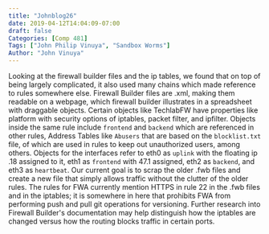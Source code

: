 ```yaml
---
title: "Johnblog26"
date: 2019-04-12T14:04:09-07:00
draft: false
Categories: [Comp 481]
Tags: ["John Philip Vinuya", "Sandbox Worms"]
Author: "John Vinuya"
---
```

Looking at the firewall builder files and the ip tables, we found that on top of being largely complicated, it also used many chains which made reference to rules somewhere else. Firewall Builder files are .xml, making them readable on a webpage, which firewall builder illustrates in a spreadsheet with draggable objects. Certain objects like TechlabFW have properties like platform with security options of iptables, packet filter, and ipfilter. Objects inside the same rule include `frontend` and `backend` which are referenced in other rules, Address Tables like `Abusers` that are based on the `blocklist.txt` file, of which are used in rules to keep out unauthorized users, among others. Objects for the interfaces refer to eth0 as `uplink` with the floating ip .18 assigned to it, eth1 as `frontend` with 47.1 assigned, eth2 as `backend`, and eth3 as `heartbeat`. Our current goal is to scrap the older .fwb files and create a new file that simply allows traffic without the clutter of the older rules. The rules for FWA currently mention HTTPS in rule 22 in the .fwb files and in the iptables; it is somewhere in here that prohibits FWA from performing push and pull git operations for versioning. Further research into Firewall Builder's documentation may help distinguish how the iptables are changed versus how the routing blocks traffic in certain ports.
